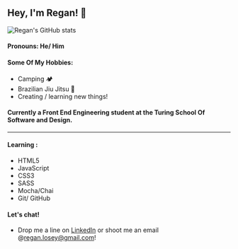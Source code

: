 ## Hey, I'm Regan! 👋

<!-- 
**reganlosey/reganlosey** is a ✨ _special_ ✨ repository because its `README.md` (this file) appears on your GitHub profile. -->
<!-- 
Here are some ideas to get you started:
 -->
 
 ![Regan's GitHub stats](https://github-readme-stats.vercel.app/api?username=reganlosey&show_icons=true&theme=synthwave)


#### Pronouns: He/ Him

#### Some Of My Hobbies: 
  - Camping 🏕
  - Brazilian Jiu Jitsu 🥋
  - Creating / learning new things! 


#### Currently a Front End Engineering student at the Turing School Of Software and Design.
<hr>

#### Learning :
  - HTML5
  - JavaScript
  - CSS3
  - SASS
  - Mocha/Chai
  - Git/ GitHub


#### Let's chat! 
 - Drop me a line on [LinkedIn](https://www.linkedin.com/in/regan-losey/) or shoot me an email @regan.losey@gmail.com!
